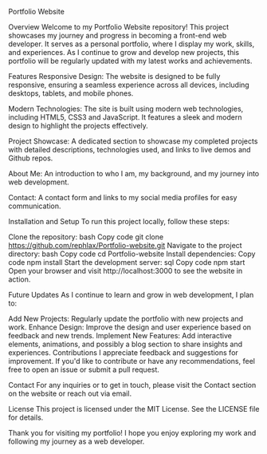 Portfolio Website

Overview
Welcome to my Portfolio Website repository! This project showcases my journey and progress in becoming a front-end web developer. It serves as a personal portfolio, where I display my work, skills, and experiences. As I continue to grow and develop new projects, this portfolio will be regularly updated with my latest works and achievements.


Features
Responsive Design: The website is designed to be fully responsive, ensuring a seamless experience across all devices, including desktops, tablets, and mobile phones.

Modern Technologies: The site is built using modern web technologies, including HTML5, CSS3 and JavaScript. It features a sleek and modern design to highlight the projects effectively.

Project Showcase: A dedicated section to showcase my completed projects with detailed descriptions, technologies used, and links to live demos and Github repos.

About Me: An introduction to who I am, my background, and my journey into web development.

Contact: A contact form and links to my social media profiles for easy communication.


Installation and Setup
To run this project locally, follow these steps:

Clone the repository:
bash
Copy code
git clone https://github.com/rephlax/Portfolio-website.git
Navigate to the project directory:
bash
Copy code
cd Portfolio-website
Install dependencies:
Copy code
npm install
Start the development server:
sql
Copy code
npm start
Open your browser and visit http://localhost:3000 to see the website in action.

Future Updates
As I continue to learn and grow in web development, I plan to:

Add New Projects: Regularly update the portfolio with new projects and work.
Enhance Design: Improve the design and user experience based on feedback and new trends.
Implement New Features: Add interactive elements, animations, and possibly a blog section to share insights and experiences.
Contributions
I appreciate feedback and suggestions for improvement. If you'd like to contribute or have any recommendations, feel free to open an issue or submit a pull request.

Contact
For any inquiries or to get in touch, please visit the Contact section on the website or reach out via email.

License
This project is licensed under the MIT License. See the LICENSE file for details.

Thank you for visiting my portfolio! I hope you enjoy exploring my work and following my journey as a web developer.
